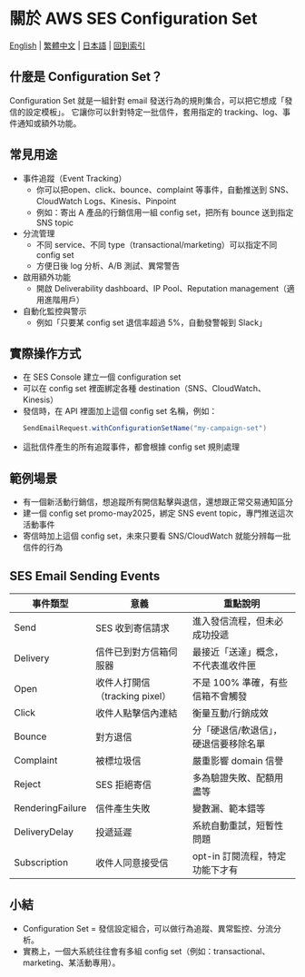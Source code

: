 # 關於 AWS SES Configuration Set

[English](../en/14_aws_ses_configuration_set.md) | [繁體中文](14_aws_ses_configuration_set.md) | [日本語](../ja/14_aws_ses_configuration_set.md) | [回到索引](../README.md)

## 什麼是 Configuration Set？
Configuration Set 就是一組針對 email 發送行為的規則集合，可以把它想成「發信的設定模板」。
它讓你可以針對特定一批信件，套用指定的 tracking、log、事件通知或額外功能。

## 常見用途
- 事件追蹤（Event Tracking）
  - 你可以把open、click、bounce、complaint 等事件，自動推送到 SNS、CloudWatch Logs、Kinesis、Pinpoint
  - 例如：寄出 A 產品的行銷信用一組 config set，把所有 bounce 送到指定 SNS topic
- 分流管理
  - 不同 service、不同 type（transactional/marketing）可以指定不同 config set
  - 方便日後 log 分析、A/B 測試、異常警告
- 啟用額外功能
  - 開啟 Deliverability dashboard、IP Pool、Reputation management（適用進階用戶）
- 自動化監控與警示
  - 例如「只要某 config set 退信率超過 5%，自動發警報到 Slack」

## 實際操作方式
- 在 SES Console 建立一個 configuration set
- 可以在 config set 裡面綁定各種 destination（SNS、CloudWatch、Kinesis）
- 發信時，在 API 裡面加上這個 config set 名稱，例如：
  ```java
  SendEmailRequest.withConfigurationSetName("my-campaign-set")
  ```
- 這批信件產生的所有追蹤事件，都會根據 config set 規則處理

## 範例場景
- 有一個新活動行銷信，想追蹤所有開信點擊與退信，還想跟正常交易通知區分
- 建一個 config set promo-may2025，綁定 SNS event topic，專門推送這次活動事件
- 寄信時加上這個 config set，未來只要看 SNS/CloudWatch 就能分辨每一批信件的行為

## SES Email Sending Events
| 事件類型             | 意義                     | 重點說明                |
| ---------------- | ---------------------- | ------------------- |
| Send             | SES 收到寄信請求             | 進入發信流程，但未必成功投遞      |
| Delivery         | 信件已到對方信箱伺服器            | 最接近「送達」概念，不代表進收件匣   |
| Open             | 收件人打開信（tracking pixel） | 不是 100% 準確，有些信箱不會觸發 |
| Click            | 收件人點擊信內連結              | 衡量互動/行銷成效           |
| Bounce           | 對方退信                   | 分「硬退信/軟退信」，硬退信要移除名單 |
| Complaint        | 被標垃圾信                  | 嚴重影響 domain 信譽      |
| Reject           | SES 拒絕寄信               | 多為驗證失敗、配額用盡等        |
| RenderingFailure | 信件產生失敗                 | 變數漏、範本錯等            |
| DeliveryDelay    | 投遞延遲                   | 系統自動重試，短暫性問題        |
| Subscription     | 收件人同意接受信               | opt-in 訂閱流程，特定功能下才有 |


## 小結
- Configuration Set = 發信設定組合，可以做行為追蹤、異常監控、分流分析。
- 實務上，一個大系統往往會有多組 config set（例如：transactional、marketing、某活動專用）。
